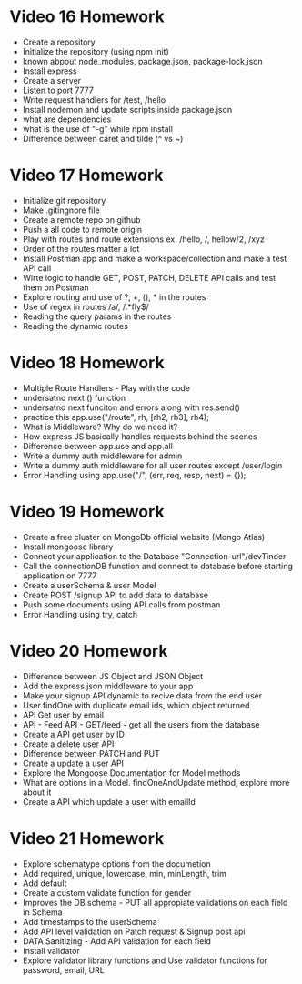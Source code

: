 # Video 16 Homework

- Create a repository
- Initialize the repository (using npm init)
- known abpout node_modules, package.json, package-lock,json
- Install express
- Create a server
- Listen to port 7777
- Write request handlers for /test, /hello
- Install nodemon and update scripts inside package.json
- what are dependencies
- what is the use of "-g" while npm install
- Difference between caret and tilde (^ vs ~)

# Video 17 Homework

- Initialize git repository
- Make .gitingnore file
- Create a remote repo on github
- Push a all code to remote origin
- Play with routes and route extensions ex. /hello, /, hellow/2, /xyz
- Order of the routes matter a lot
- Install Postman app and make a workspace/collection and make a test API call
- Wirte logic to handle GET, POST, PATCH, DELETE API calls and test them on Postman
- Explore routing and use of ?, +, (), \* in the routes
- Use of regex in routes /a/, /.\*fly$/
- Reading the query params in the routes
- Reading the dynamic routes

# Video 18 Homework

- Multiple Route Handlers - Play with the code
- undersatnd next () function
- undersatnd next funciton and errors along with res.send()
- practice this app.use("/route", rh, [rh2, rh3], rh4);
- What is Middleware? Why do we need it?
- How express JS basically handles requests behind the scenes
- Difference between app.use and app.all
- Write a dummy auth middleware for admin
- Write a dummy auth middleware for all user routes except /user/login
- Error Handling using app.use("/", (err, req, resp, next) = {});

# Video 19 Homework

- Create a free cluster on MongoDb official website (Mongo Atlas)
- Install mongoose library
- Connect your application to the Database "Connection-url"/devTinder
- Call the connectionDB function and connect to database before starting application on 7777
- Create a userSchema & user Model
- Create POST /signup API to add data to database
- Push some documents using API calls from postman
- Error Handling using try, catch

# Video 20 Homework

- Difference between JS Object and JSON Object
- Add the express.json middleware to your app
- Make your signup API dynamic to recive data from the end user
- User.findOne with duplicate email ids, which object returned
- API Get user by email
- API - Feed API - GET/feed - get all the users from the database
- Create a API get user by ID
- Create a delete user API
- Difference between PATCH and PUT
- Create a update a user API
- Explore the Mongoose Documentation for Model methods
- What are options in a Model. findOneAndUpdate method, explore more about it
- Create a API which update a user with emailId

# Video 21 Homework

- Explore schematype options from the documetion
- Add required, unique, lowercase, min, minLength, trim
- Add default
- Create a custom validate function for gender
- Improves the DB schema - PUT all appropiate validations on each field in Schema
- Add timestamps to the userSchema
- Add API level validation on Patch request & Signup post api
- DATA Sanitizing - Add API validation for each field
- Install validator
- Explore validator library functions and Use validator functions for password, email, URL
